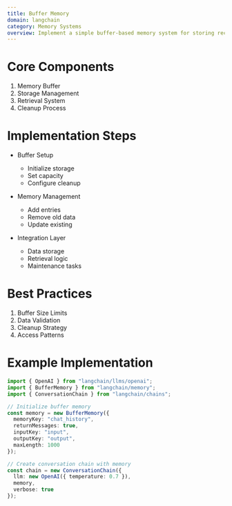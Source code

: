 ```yaml
---
title: Buffer Memory
domain: langchain
category: Memory Systems
overview: Implement a simple buffer-based memory system for storing recent interactions.
---
```


# Core Components
1. Memory Buffer
2. Storage Management
3. Retrieval System
4. Cleanup Process

# Implementation Steps
- Buffer Setup
  - Initialize storage
  - Set capacity
  - Configure cleanup

- Memory Management
  - Add entries
  - Remove old data
  - Update existing

- Integration Layer
  - Data storage
  - Retrieval logic
  - Maintenance tasks

# Best Practices
1. Buffer Size Limits
2. Data Validation
3. Cleanup Strategy
4. Access Patterns

# Example Implementation
```typescript
import { OpenAI } from "langchain/llms/openai";
import { BufferMemory } from "langchain/memory";
import { ConversationChain } from "langchain/chains";

// Initialize buffer memory
const memory = new BufferMemory({
  memoryKey: "chat_history",
  returnMessages: true,
  inputKey: "input",
  outputKey: "output",
  maxLength: 1000
});

// Create conversation chain with memory
const chain = new ConversationChain({
  llm: new OpenAI({ temperature: 0.7 }),
  memory,
  verbose: true
});
